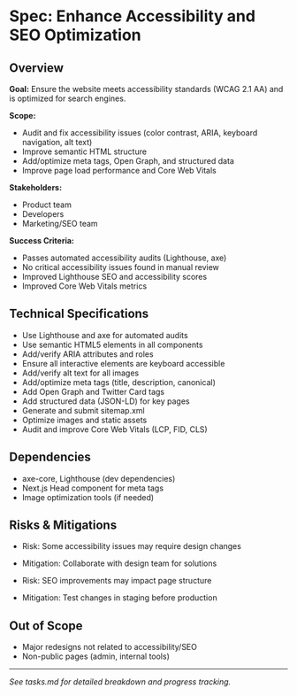 # Spec: Enhance Accessibility and SEO Optimization

## Overview

**Goal:** Ensure the website meets accessibility standards (WCAG 2.1 AA) and is optimized for search engines.

**Scope:**
- Audit and fix accessibility issues (color contrast, ARIA, keyboard navigation, alt text)
- Improve semantic HTML structure
- Add/optimize meta tags, Open Graph, and structured data
- Improve page load performance and Core Web Vitals

**Stakeholders:**
- Product team
- Developers
- Marketing/SEO team

**Success Criteria:**
- Passes automated accessibility audits (Lighthouse, axe)
- No critical accessibility issues found in manual review
- Improved Lighthouse SEO and accessibility scores
- Improved Core Web Vitals metrics

## Technical Specifications

- Use Lighthouse and axe for automated audits
- Use semantic HTML5 elements in all components
- Add/verify ARIA attributes and roles
- Ensure all interactive elements are keyboard accessible
- Add/verify alt text for all images
- Add/optimize meta tags (title, description, canonical)
- Add Open Graph and Twitter Card tags
- Add structured data (JSON-LD) for key pages
- Generate and submit sitemap.xml
- Optimize images and static assets
- Audit and improve Core Web Vitals (LCP, FID, CLS)

## Dependencies
- axe-core, Lighthouse (dev dependencies)
- Next.js Head component for meta tags
- Image optimization tools (if needed)

## Risks & Mitigations
- Risk: Some accessibility issues may require design changes
- Mitigation: Collaborate with design team for solutions

- Risk: SEO improvements may impact page structure
- Mitigation: Test changes in staging before production

## Out of Scope
- Major redesigns not related to accessibility/SEO
- Non-public pages (admin, internal tools)

---

*See tasks.md for detailed breakdown and progress tracking.* 